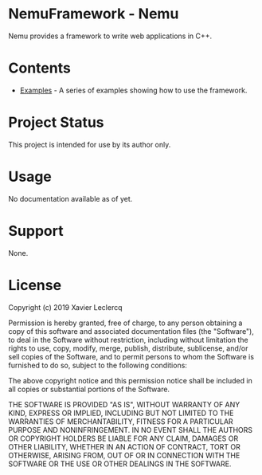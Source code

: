 # NemuFramework - Nemu

Nemu provides a framework to write web applications in C++.

# Contents

- [Examples](https://github.com/NemuFramework/Nemu/tree/master/Examples) - A series of examples showing how to use the framework.

# Project Status

This project is intended for use by its author only.

# Usage

No documentation available as of yet.

# Support

None.

# License

Copyright (c) 2019 Xavier Leclercq

Permission is hereby granted, free of charge, to any person obtaining a
copy of this software and associated documentation files (the "Software"),
to deal in the Software without restriction, including without limitation
the rights to use, copy, modify, merge, publish, distribute, sublicense,
and/or sell copies of the Software, and to permit persons to whom the
Software is furnished to do so, subject to the following conditions:

The above copyright notice and this permission notice shall be included in
all copies or substantial portions of the Software.

THE SOFTWARE IS PROVIDED "AS IS", WITHOUT WARRANTY OF ANY KIND, EXPRESS OR
IMPLIED, INCLUDING BUT NOT LIMITED TO THE WARRANTIES OF MERCHANTABILITY,
FITNESS FOR A PARTICULAR PURPOSE AND NONINFRINGEMENT. IN NO EVENT SHALL
THE AUTHORS OR COPYRIGHT HOLDERS BE LIABLE FOR ANY CLAIM, DAMAGES OR OTHER
LIABILITY, WHETHER IN AN ACTION OF CONTRACT, TORT OR OTHERWISE, ARISING
FROM, OUT OF OR IN CONNECTION WITH THE SOFTWARE OR THE USE OR OTHER DEALINGS
IN THE SOFTWARE.

